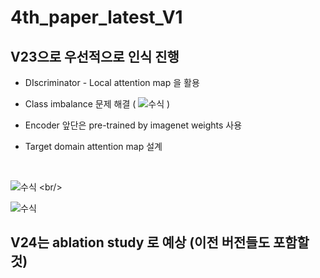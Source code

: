 # 4th_paper_latest_V1

## V23으로 우선적으로 인식 진행
* DIscriminator - Local attention map 을 활용

* Class imbalance 문제 해결 ( ![수식](https://latex.codecogs.com/gif.image?%5Cdpi%7B110%7D%20%5Cbg_black%20%5Cinline%20MAX(%5Cfrac%7BClass_n%7D%7BClass_t%7D)%20-%20(%5Cfrac%7BClass_n%7D%7BClass_t%7D)&plus;1%5Cfrac%7B%7D%7B) )

* Encoder 앞단은 pre-trained by imagenet weights 사용

* Target domain attention map 설계
<br/>

![수식](https://latex.codecogs.com/gif.image?%5Cdpi%7B110%7D%20%5Cbg_black%20%5Cinline%20I=%5Cfrac%7Bx-%5Ctheta%20%7D%7BMAX(%5Csigma%20%5Cfrac%7B1.0%7D%7B%5Csqrt%7BN%7D%7D))
<br/>

![수식](https://latex.codecogs.com/gif.image?%5Cdpi%7B110%7D%20%5Cbg_black%20%5Cinline%20I=%5Cfrac%7B1%7D%7BN%7D%5Csum_%7B%7D%5E%7B%7D(%5Cfrac%7B1%7D%7BMAX(I)%7D&plus;MEAN(I)&plus;0.2))

## V24는 ablation study 로 예상 (이전 버전들도 포함할 것)
